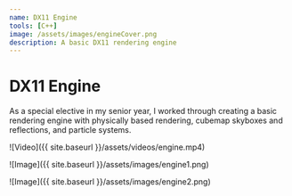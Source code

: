 ```yaml
---
name: DX11 Engine
tools: [C++]
image: /assets/images/engineCover.png
description: A basic DX11 rendering engine
---
```


# DX11 Engine

As a special elective in my senior year, I worked through creating a basic rendering engine with physically based rendering, cubemap skyboxes and reflections, and particle systems.

![Video]({{ site.baseurl }}/assets/videos/engine.mp4)

![Image]({{ site.baseurl }}/assets/images/engine1.png)

![Image]({{ site.baseurl }}/assets/images/engine2.png)